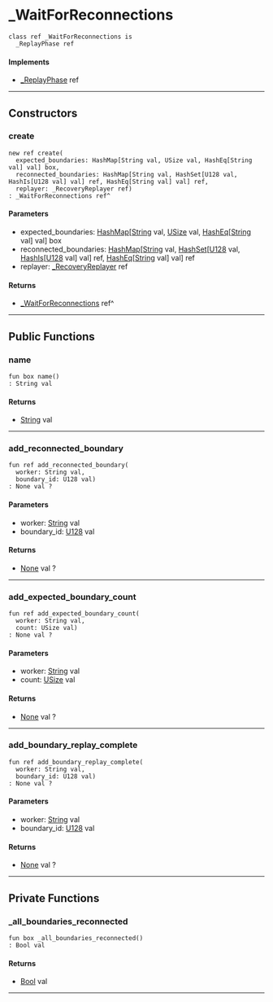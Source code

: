 # _WaitForReconnections

```pony
class ref _WaitForReconnections is
  _ReplayPhase ref
```

#### Implements

* [_ReplayPhase](wallaroo-ent-recovery-_ReplayPhase) ref

---

## Constructors

### create

```pony
new ref create(
  expected_boundaries: HashMap[String val, USize val, HashEq[String val] val] box,
  reconnected_boundaries: HashMap[String val, HashSet[U128 val, HashIs[U128 val] val] ref, HashEq[String val] val] ref,
  replayer: _RecoveryReplayer ref)
: _WaitForReconnections ref^
```
#### Parameters

*   expected_boundaries: [HashMap](collections-HashMap)\[[String](builtin-String) val, [USize](builtin-USize) val, [HashEq](collections-HashEq)\[[String](builtin-String) val\] val\] box
*   reconnected_boundaries: [HashMap](collections-HashMap)\[[String](builtin-String) val, [HashSet](collections-HashSet)\[[U128](builtin-U128) val, [HashIs](collections-HashIs)\[[U128](builtin-U128) val\] val\] ref, [HashEq](collections-HashEq)\[[String](builtin-String) val\] val\] ref
*   replayer: [_RecoveryReplayer](wallaroo-ent-recovery-_RecoveryReplayer) ref

#### Returns

* [_WaitForReconnections](wallaroo-ent-recovery-_WaitForReconnections) ref^

---

## Public Functions

### name

```pony
fun box name()
: String val
```

#### Returns

* [String](builtin-String) val

---

### add_reconnected_boundary

```pony
fun ref add_reconnected_boundary(
  worker: String val,
  boundary_id: U128 val)
: None val ?
```
#### Parameters

*   worker: [String](builtin-String) val
*   boundary_id: [U128](builtin-U128) val

#### Returns

* [None](builtin-None) val ?

---

### add_expected_boundary_count

```pony
fun ref add_expected_boundary_count(
  worker: String val,
  count: USize val)
: None val ?
```
#### Parameters

*   worker: [String](builtin-String) val
*   count: [USize](builtin-USize) val

#### Returns

* [None](builtin-None) val ?

---

### add_boundary_replay_complete

```pony
fun ref add_boundary_replay_complete(
  worker: String val,
  boundary_id: U128 val)
: None val ?
```
#### Parameters

*   worker: [String](builtin-String) val
*   boundary_id: [U128](builtin-U128) val

#### Returns

* [None](builtin-None) val ?

---

## Private Functions

### _all_boundaries_reconnected

```pony
fun box _all_boundaries_reconnected()
: Bool val
```

#### Returns

* [Bool](builtin-Bool) val

---

